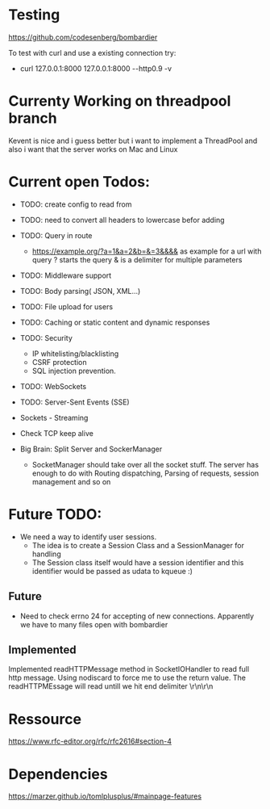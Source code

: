 # Testing

https://github.com/codesenberg/bombardier

To test with curl and use a existing connection try:

- curl 127.0.0.1:8000 127.0.0.1:8000 --http0.9 -v

# Currenty Working on threadpool branch
Kevent is nice and i guess better but i want to implement a ThreadPool and also i want that the server works on Mac and Linux

# Current open Todos:

- TODO: create config to read from
- TODO: need to convert all headers to lowercase befor adding
- TODO: Query in route
  - https://example.org/?a=1&a=2&b=&=3&&&& as example for a url with query ? starts the query & is a delimiter for multiple parameters
- TODO: Middleware support
- TODO: Body parsing( JSON, XML...)
- TODO: File upload for users
- TODO: Caching or static content and dynamic responses
- TODO: Security
  - IP whitelisting/blacklisting
  - CSRF protection
  - SQL injection prevention.
- TODO: WebSockets
- TODO: Server-Sent Events (SSE)

- Sockets - Streaming
- Check TCP keep alive
- Big Brain: Split Server and SockerManager
  - SocketManager should take over all the socket stuff. The server has enough to do with Routing dispatching, Parsing of requests, session management and so on

# Future TODO:

- We need a way to identify user sessions.
  - The idea is to create a Session Class and a SessionManager for handling
  - The Session class itself would have a session identifier and this identifier would be passed as udata to kqueue :)

## Future

- Need to check errno 24 for accepting of new connections. Apparently we have to many files open with bombardier

## Implemented

Implemented readHTTPMessage method in SocketIOHandler to read full http message.
Using nodiscard to force me to use the return value.
The readHTTPMEssage will read untill we hit end delimiter \r\n\r\n

# Ressource

https://www.rfc-editor.org/rfc/rfc2616#section-4

# Dependencies
https://marzer.github.io/tomlplusplus/#mainpage-features
